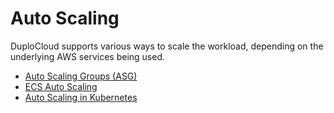 # Auto Scaling

DuploCloud supports various ways to scale the workload, depending on the underlying AWS services being used.

* [Auto Scaling Groups (ASG)](auto-scaling-groups.md)
* [ECS Auto Scaling](ecs-auto-scaling.md)
* [Auto Scaling in Kubernetes](kubernetes-scaling-options.md)

